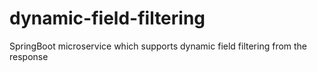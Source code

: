 # dynamic-field-filtering
SpringBoot microservice which supports dynamic field filtering from the response
